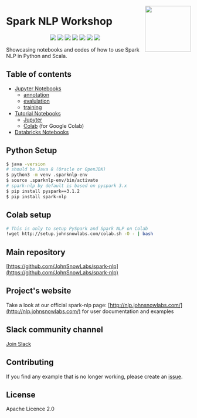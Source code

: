<a href="https://johnsnowlabs.com"><img src="https://www.johnsnowlabs.com/wp-content/uploads/2020/03/johnsnowlabs-square.png" width="125" height="125" align="right" /></a>

# Spark NLP Workshop

<p align="center">
    <a href="https://github.com/JohnSnowLabs/spark-nlp/actions" alt="build">
        <img src="https://github.com/JohnSnowLabs/spark-nlp/workflows/build/badge.svg" /></a>
    <a href="https://github.com/JohnSnowLabs/spark-nlp/releases" alt="Current Release Version">
        <img src="https://img.shields.io/github/v/release/JohnSnowLabs/spark-nlp.svg?style=flat-square&logo=github" /></a>
    <a href="https://search.maven.org/artifact/com.johnsnowlabs.nlp/spark-nlp_2.12" alt="Maven Central">
        <img src="https://maven-badges.herokuapp.com/maven-central/com.johnsnowlabs.nlp/spark-nlp_2.12/badge.svg" /></a>
    <a href="https://badge.fury.io/py/spark-nlp" alt="PyPI version">
        <img src="https://badge.fury.io/py/spark-nlp.svg" /></a>
    <a href="https://anaconda.org/JohnSnowLabs/spark-nlp" alt="Anaconda-Cloud">
        <img src="https://anaconda.org/johnsnowlabs/spark-nlp/badges/version.svg" /></a>
    <a href="https://github.com/JohnSnowLabs/spark-nlp/blob/master/LICENSE" alt="License">
        <img src="https://img.shields.io/badge/License-Apache%202.0-blue.svg" /></a>
    <a href="https://pypi.org/project/spark-nlp/" alt="PyPi downloads">
        <img src="https://static.pepy.tech/personalized-badge/spark-nlp?period=total&units=international_system&left_color=grey&right_color=orange&left_text=pip%20downloads" /></a>
</p>

Showcasing notebooks and codes of how to use Spark NLP in Python and Scala.

## Table of contents

* [Jupyter Notebooks](https://github.com/JohnSnowLabs/spark-nlp-workshop/tree/master/jupyter)
  * [annotation](https://github.com/JohnSnowLabs/spark-nlp-workshop/tree/master/jupyter/annotation)
  * [evalulation](https://github.com/JohnSnowLabs/spark-nlp-workshop/tree/master/jupyter/enterprise/eval)
  * [training](https://github.com/JohnSnowLabs/spark-nlp-workshop/tree/master/jupyter/training)
* [Tutorial Notebooks](https://github.com/JohnSnowLabs/spark-nlp-workshop/tree/master/tutorials)
  * [Jupyter](https://github.com/JohnSnowLabs/spark-nlp-workshop/tree/master/tutorials/old_generation_notebooks/jupyter)
  * [Colab](https://github.com/JohnSnowLabs/spark-nlp-workshop/tree/master/tutorials/old_generation_notebooks/colab) (for Google Colab)
* [Databricks Notebooks](https://github.com/JohnSnowLabs/spark-nlp-workshop/tree/master/databricks)

## Python Setup

```bash
$ java -version
# should be Java 8 (Oracle or OpenJDK)
$ python3 -m venv .sparknlp-env
$ source .sparknlp-env/bin/activate
# spark-nlp by default is based on pyspark 3.x
$ pip install pyspark==3.1.2
$ pip install spark-nlp
```

## Colab setup

```sh
# This is only to setup PySpark and Spark NLP on Colab
!wget http://setup.johnsnowlabs.com/colab.sh -O - | bash
```

## Main repository

[https://github.com/JohnSnowLabs/spark-nlp](https://github.com/JohnSnowLabs/spark-nlp)

## Project's website

Take a look at our official spark-nlp page: [http://nlp.johnsnowlabs.com/](http://nlp.johnsnowlabs.com/) for user documentation and examples

## Slack community channel

[Join Slack](https://join.slack.com/t/spark-nlp/shared_invite/enQtNjA4MTE2MDI1MDkxLTM4ZDliMjU5OWZmMDE1ZGVkMjg0MWFjMjU3NjY4YThlMTJkNmNjNjM3NTMwYzlhMWY4MGMzODI2NDBkOWU4ZDE)

## Contributing

If you find any example that is no longer working, please create an [issue](https://github.com/JohnSnowLabs/spark-nlp-workshop/issues).

## License

Apache Licence 2.0
